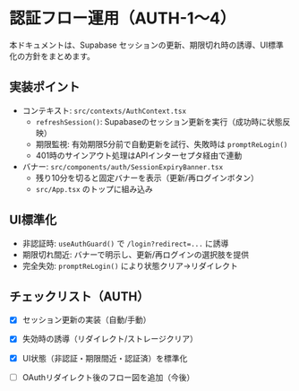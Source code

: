 # 認証フロー運用（AUTH-1〜4）

本ドキュメントは、Supabase セッションの更新、期限切れ時の誘導、UI標準化の方針をまとめます。

## 実装ポイント
- コンテキスト: `src/contexts/AuthContext.tsx`
  - `refreshSession()`: Supabaseのセッション更新を実行（成功時に状態反映）
  - 期限監視: 有効期限5分前で自動更新を試行、失敗時は `promptReLogin()`
  - 401時のサインアウト処理はAPIインターセプタ経由で連動
- バナー: `src/components/auth/SessionExpiryBanner.tsx`
  - 残り10分を切ると固定バナーを表示（更新/再ログインボタン）
  - `src/App.tsx` のトップに組み込み

## UI標準化
- 非認証時: `useAuthGuard()` で `/login?redirect=...` に誘導
- 期限切れ間近: バナーで明示し、更新/再ログインの選択肢を提供
- 完全失効: `promptReLogin()` により状態クリア→リダイレクト

## チェックリスト（AUTH）
- [x] セッション更新の実装（自動/手動）
- [x] 失効時の誘導（リダイレクト/ストレージクリア）
- [x] UI状態（非認証・期限間近・認証済）を標準化
- [ ] OAuthリダイレクト後のフロー図を追加（今後）

